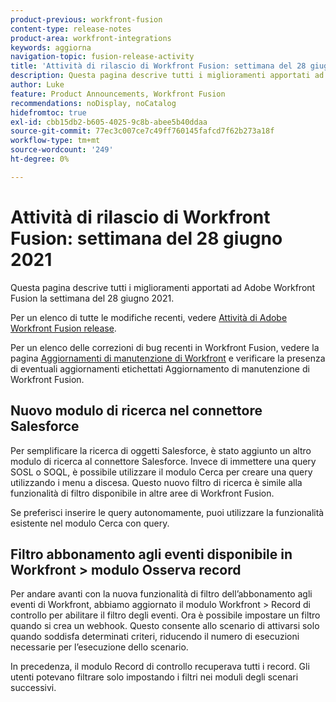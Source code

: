```yaml
---
product-previous: workfront-fusion
content-type: release-notes
product-area: workfront-integrations
keywords: aggiorna
navigation-topic: fusion-release-activity
title: 'Attività di rilascio di Workfront Fusion: settimana del 28 giugno 2021'
description: Questa pagina descrive tutti i miglioramenti apportati ad Adobe Workfront Fusion la settimana del 28 giugno 2021.
author: Luke
feature: Product Announcements, Workfront Fusion
recommendations: noDisplay, noCatalog
hidefromtoc: true
exl-id: cbb15db2-b605-4025-9c8b-abee5b40ddaa
source-git-commit: 77ec3c007ce7c49ff760145fafcd7f62b273a18f
workflow-type: tm+mt
source-wordcount: '249'
ht-degree: 0%

---
```


# Attività di rilascio di Workfront Fusion: settimana del 28 giugno 2021

Questa pagina descrive tutti i miglioramenti apportati ad Adobe Workfront Fusion la settimana del 28 giugno 2021.

Per un elenco di tutte le modifiche recenti, vedere [Attività di Adobe Workfront Fusion release](/help/workfront-fusion/fusion-product-releases/fusion-release-activity.md).

Per un elenco delle correzioni di bug recenti in Workfront Fusion, vedere la pagina [Aggiornamenti di manutenzione di Workfront](https://experienceleague.adobe.com/docs/workfront-known-issues/releases/current-updates.html) e verificare la presenza di eventuali aggiornamenti etichettati Aggiornamento di manutenzione di Workfront Fusion.

## Nuovo modulo di ricerca nel connettore Salesforce

Per semplificare la ricerca di oggetti Salesforce, è stato aggiunto un altro modulo di ricerca al connettore Salesforce. Invece di immettere una query SOSL o SOQL, è possibile utilizzare il modulo Cerca per creare una query utilizzando i menu a discesa. Questo nuovo filtro di ricerca è simile alla funzionalità di filtro disponibile in altre aree di Workfront Fusion.

Se preferisci inserire le query autonomamente, puoi utilizzare la funzionalità esistente nel modulo Cerca con query.

## Filtro abbonamento agli eventi disponibile in Workfront > modulo Osserva record

Per andare avanti con la nuova funzionalità di filtro dell’abbonamento agli eventi di Workfront, abbiamo aggiornato il modulo Workfront > Record di controllo per abilitare il filtro degli eventi. Ora è possibile impostare un filtro quando si crea un webhook. Questo consente allo scenario di attivarsi solo quando soddisfa determinati criteri, riducendo il numero di esecuzioni necessarie per l’esecuzione dello scenario.

In precedenza, il modulo Record di controllo recuperava tutti i record. Gli utenti potevano filtrare solo impostando i filtri nei moduli degli scenari successivi.
